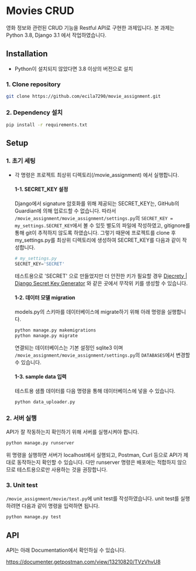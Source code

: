 
# Movies CRUD
 
  

영화 정보와 관련된 CRUD 기능을 Restful API로 구현한 과제입니다.
본 과제는 Python 3.8, Django 3.1 에서 작업하였습니다.
  


## Installation
- Python이 설치되지 않았다면 3.8 이상의 버전으로 설치 

### 1. Clone repository 

```sh
git clone https://github.com/ecila7290/movie_assignment.git
```
### 2. Dependency 설치
```sh
pip install -r requirements.txt
```

## Setup

### 1.  초기 세팅
- 각 명령은 프로젝트 최상위 디렉토리(/movie_assignment) 에서 실행합니다.

	#### 1-1. SECRET_KEY 설정
	Django에서 signature 암호화를 위해 제공되는 SECRET_KEY는, GitHub의 Guardian에 의해 업로드할 수 없습니다. 따라서 ```/movie_assignment/movie_assignment/settings.py```의 ```SECRET_KEY = my_settings.SECRET_KEY```에서 볼 수 있듯 별도의 파일에 작성하였고, gitignore를 통해 git이 추적하지 않도록 하였습니다.
	그렇기 때문에 프로젝트를 clone 후 my_settings.py를 최상위 디렉토리에 생성하여 SECRET_KEY를 다음과 같이 작성합니다.
	```python
	# my_settings.py
	SECRET_KEY='SECRET'
	```
	테스트용으로 'SECRET' 으로  만들었지만 더 안전한 키가 필요할 경우 [Djecrety | Django Secret Key Generator](https://djecrety.ir/) 와 같은 곳에서 무작위 키를 생성할 수 있습니다.

	 #### 1-2. 데이터 모델 migration
	 models.py의 스키마를 데이터베이스에 migrate하기 위해 아래 명령을 실행합니다. 
	 ```python
	 python manage.py makemigrations 
	 python manage.py migrate
	```
	연결되는 데이터베이스는 기본 설정인 sqlite3 이며 ```/movie_assignment/movie_assignment/settings.py```의 ```DATABASES```에서 변경할 수 있습니다.

	#### 1-3. sample data 입력
	테스트용 샘플 데이터를 다음 명령을 통해 데이터베이스에 넣을 수 있습니다.
	```python
	python data_uploader.py
	```


### 2. 서버 실행
API가 잘 작동하는지 확인하기 위해 서버를 실행시켜야 합니다.

```python
python manage.py runserver
```

위 명령을 실행하면 서버가 localhost에서 실행되고, Postman, Curl 등으로 API가 제대로 동작하는지 확인할 수 있습니다.
다만 runserver 명령은 배포에는 적합하지 않으므로 테스트용으로만 사용하는 것을 권장합니다.

### 3. Unit test
```/movie_assignment/movie/test.py```에 unit test를 작성하였습니다.
unit test를 실행하려면 다음과 같이 명령을 입력하면 됩니다.
```python
python manage.py test
```

## API

API는 아래 Documentation에서 확인하실 수 있습니다.

https://documenter.getpostman.com/view/13210820/TVzVhvU8
